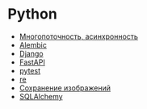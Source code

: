 <h1>Python</h1>

<ul>
    <li><a href="concurency/README.md">Многопоточность, асинхронность</a></li>
    <li><a href="alembic/README.md">Alembic</a></li>
    <li><a href="django/README.md">Django</a></li>
    <li><a href="fast_api/README.md">FastAPI</a></li>
    <li><a href="pytest/README.md">pytest</a></li>
    <li><a href="re/README.md">re</a></li>
    <li><a href="save_images/README.md">Сохранение изображений</a></li>
    <li><a href="sqlalchemy/README.md">SQLAlchemy</a></li>
</ul>